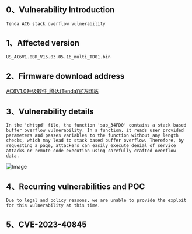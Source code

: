 ## **0、Vulnerability Introduction**

```
Tenda AC6 stack overflow vulnerability
```

## **1、Affected version**

```
US_AC6V1.0BR_V15.03.05.16_multi_TD01.bin
```

## **2、Firmware download address**

[AC6V1.0升级软件_腾达(Tenda)官方网站](https://www.tenda.com.cn/download/detail-2661.html)

## **3、Vulnerability details**

```
In the 'dhttpd' file, the function 'sub_34FD0' contains a stack based buffer overflow vulnerability. In a function, it reads user provided parameters and passes variables to the function without any length checks, which may lead to stack based buffer overflow. Therefore, by requesting a page, attackers can easily execute denial of service attacks or remote code execution using carefully crafted overflow data.
```

![Image](https://github.com/XYIYM/Digging/blob/main/Tenda/AC6/bof/14/upload/image-20230813125810267.png)

## **4、Recurring vulnerabilities and POC**

```
Due to legal and policy reasons, we are unable to provide the exploit for this vulnerability at this time.
```

## **5、CVE-2023-40845**
